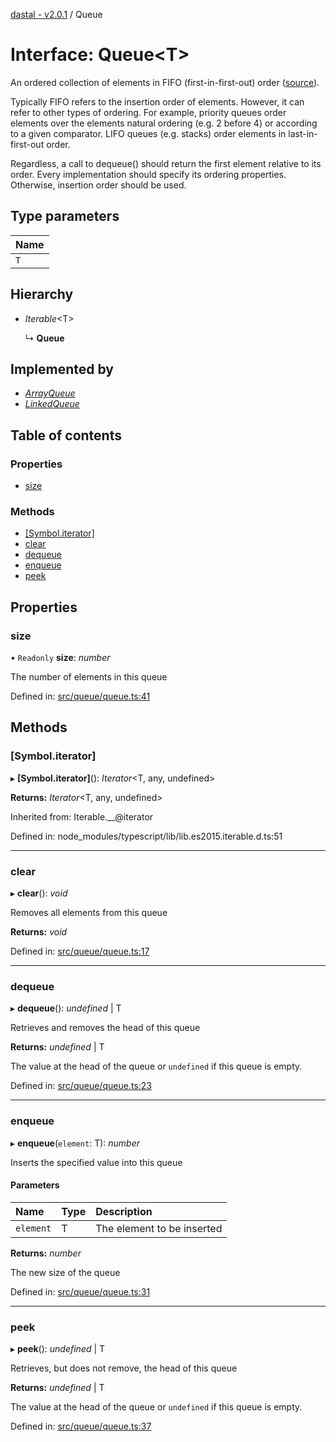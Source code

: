 [dastal - v2.0.1](../README.md) / Queue

# Interface: Queue<T\>

An ordered collection of elements in FIFO (first-in-first-out) order
([source](https://en.wikipedia.org/wiki/Queue_(abstract_data_type))).

Typically FIFO refers to the insertion order of elements. However, it
can refer to other types of ordering. For example, priority queues order elements
over the elements natural ordering (e.g. 2 before 4) or according to a given comparator.
LIFO queues (e.g. stacks) order elements in last-in-first-out order.

Regardless, a call to dequeue() should return the first element relative to its order.
Every implementation should specify its ordering properties. Otherwise, insertion order should be used.

## Type parameters

| Name |
| :------ |
| `T` |

## Hierarchy

- *Iterable*<T\>

  ↳ **Queue**

## Implemented by

- [*ArrayQueue*](../classes/arrayqueue.md)
- [*LinkedQueue*](../classes/linkedqueue.md)

## Table of contents

### Properties

- [size](queue.md#size)

### Methods

- [[Symbol.iterator]](queue.md#[symbol.iterator])
- [clear](queue.md#clear)
- [dequeue](queue.md#dequeue)
- [enqueue](queue.md#enqueue)
- [peek](queue.md#peek)

## Properties

### size

• `Readonly` **size**: *number*

The number of elements in this queue

Defined in: [src/queue/queue.ts:41](https://github.com/havelessbemore/dastal/blob/8c69c82/src/queue/queue.ts#L41)

## Methods

### [Symbol.iterator]

▸ **[Symbol.iterator]**(): *Iterator*<T, any, undefined\>

**Returns:** *Iterator*<T, any, undefined\>

Inherited from: Iterable.\_\_@iterator

Defined in: node_modules/typescript/lib/lib.es2015.iterable.d.ts:51

___

### clear

▸ **clear**(): *void*

Removes all elements from this queue

**Returns:** *void*

Defined in: [src/queue/queue.ts:17](https://github.com/havelessbemore/dastal/blob/8c69c82/src/queue/queue.ts#L17)

___

### dequeue

▸ **dequeue**(): *undefined* \| T

Retrieves and removes the head of this queue

**Returns:** *undefined* \| T

The value at the head of the queue or `undefined` if this queue is empty.

Defined in: [src/queue/queue.ts:23](https://github.com/havelessbemore/dastal/blob/8c69c82/src/queue/queue.ts#L23)

___

### enqueue

▸ **enqueue**(`element`: T): *number*

Inserts the specified value into this queue

#### Parameters

| Name | Type | Description |
| :------ | :------ | :------ |
| `element` | T | The element to be inserted |

**Returns:** *number*

The new size of the queue

Defined in: [src/queue/queue.ts:31](https://github.com/havelessbemore/dastal/blob/8c69c82/src/queue/queue.ts#L31)

___

### peek

▸ **peek**(): *undefined* \| T

Retrieves, but does not remove, the head of this queue

**Returns:** *undefined* \| T

The value at the head of the queue or `undefined` if this queue is empty.

Defined in: [src/queue/queue.ts:37](https://github.com/havelessbemore/dastal/blob/8c69c82/src/queue/queue.ts#L37)
